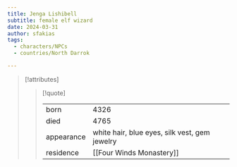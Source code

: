 ```yaml
---
title: Jenga Lishibell
subtitle: female elf wizard
date: 2024-03-31
author: sfakias
tags:
  - characters/NPCs
  - countries/North Darrok

---
```

> [!attributes]
> 
> > [!quote]
> >
> > | | |
> > | --- | --- |
> > | born | 4326 |
> > | died | 4765 |
> > | appearance | white hair, blue eyes, silk vest, gem jewelry |
> > | residence | [[Four Winds Monastery]] |
